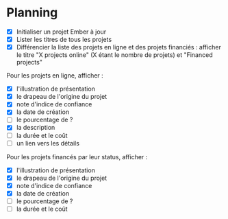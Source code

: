 # Planning

- [x] Initialiser un projet Ember à jour
- [x] Lister les titres de tous les projets
- [x] Différencier la liste des projets en ligne et des projets financiés : afficher le titre "X projects online" (X étant le nombre de projets) et "Financed projects"

Pour les projets en ligne, afficher :
- [x] l'illustration de présentation
- [x] le drapeau de l'origine du projet
- [x] note d'indice de confiance
- [x] la date de création
- [ ] le pourcentage de ?
- [x] la description
- [ ] la durée et le coût
- [ ] un lien vers les détails

Pour les projets financés par leur status, afficher :
- [x] l'illustration de présentation
- [x] le drapeau de l'origine du projet
- [x] note d'indice de confiance
- [x] la date de création
- [ ] le pourcentage de ?
- [ ] la durée et le coût

